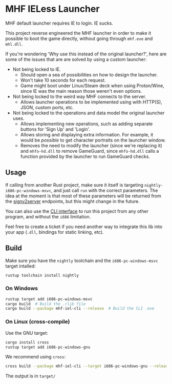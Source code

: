 # MHF IELess Launcher

MHF default launcher requires IE to login. IE sucks.

This project reverse engineered the MHF launcher in order to make it possible to boot the game directly, without going through `mhf.exe` and `mhl.dll`.

If you're wondering 'Why use this instead of the original launcher?', here are some of the issues that are are solved by using a custom launcher:

- Not being locked to IE.
  - Should open a sea of possibilities on how to design the launcher.
  - Won't take 10 seconds for each request.
  - Game might boot under Linux/Steam deck when using Proton/Wine, since IE was the main reason those weren't even options.
- Not being locked to the weird way MHF connects to the server.
  - Allows launcher operations to be implemented using with HTTP(S), JSON, custom ports, etc.
- Not being locked to the operations and data model the original launcher uses.
  - Allows implementing new operations, such as adding separate buttons for 'Sign Up' and 'Login'.
  - Allows storing and displaying extra information. For example, it would be *possible* to get character portraits on the launcher window.
  - Removes the need to modify the launcher (since we're replacing it) and `mhfo-hd.dll` to remove GameGuard, since `mhfo-hd.dll` calls a function provided by the launcher to run GameGuard checks.

## Usage

If calling from another Rust project, make sure it itself is targeting `nightly-i686-pc-windows-msvc`, and just call `run` with the correct parameters. The idea at the moment is that most of these parameters will be returned from the [signv2server](https://github.com/ZeruLight/Erupe/tree/main/server/signv2server) endpoints, but this might change in the future.

You can also use the [CLI interface](mhf-iel-cli/README.md) to run this project from any other program, and without the `i686` limitation.

Feel free to create a ticket if you need another way to integrate this lib into your app (`.dll`, bindings for static linking, etc).

## Build

Make sure you have the `nightly` toolchain and the `i686-pc-windows-msvc` target intalled:

```bash
rustup toolchain install nightly
```

### On Windows

```bash
rustup target add i686-pc-windows-msvc
cargo build  # Build the .rlib file
cargo build --package mhf-iel-cli --release  # Build the CLI .exe
```

### On Linux (cross-compile)

Use the GNU target:

```bash
cargo install cross
rustup target add i686-pc-windows-gnu
```

We recommend using `cross`:

```bash
cross build --package mhf-iel-cli --target i686-pc-windows-gnu --release
```

The output is in `target/`
